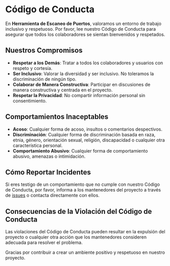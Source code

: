 

# Código de Conducta

En **Herramienta de Escaneo de Puertos**, valoramos un entorno de trabajo inclusivo y respetuoso. Por favor, lee nuestro Código de Conducta para asegurar que todos los colaboradores se sientan bienvenidos y respetados.

## Nuestros Compromisos

- **Respetar a los Demás**: Tratar a todos los colaboradores y usuarios con respeto y cortesía.
- **Ser Inclusivo**: Valorar la diversidad y ser inclusivo. No toleramos la discriminación de ningún tipo.
- **Colaborar de Manera Constructiva**: Participar en discusiones de manera constructiva y centrada en el proyecto.
- **Respetar la Privacidad**: No compartir información personal sin consentimiento.

## Comportamientos Inaceptables

- **Acoso**: Cualquier forma de acoso, insultos o comentarios despectivos.
- **Discriminación**: Cualquier forma de discriminación basada en raza, etnia, género, orientación sexual, religión, discapacidad o cualquier otra característica personal.
- **Comportamiento Abusivo**: Cualquier forma de comportamiento abusivo, amenazas o intimidación.

## Cómo Reportar Incidentes

Si eres testigo de un comportamiento que no cumple con nuestro Código de Conducta, por favor, informa a los mantenedores del proyecto a través de [issues](https://github.com/FranJavacisco/Herramienta-de-Escaneo-de-Puertos/issues) o contacta directamente con ellos.

## Consecuencias de la Violación del Código de Conducta

Las violaciones del Código de Conducta pueden resultar en la expulsión del proyecto o cualquier otra acción que los mantenedores consideren adecuada para resolver el problema.

Gracias por contribuir a crear un ambiente positivo y respetuoso en nuestro proyecto.


